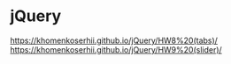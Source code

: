 # jQuery
https://khomenkoserhii.github.io/jQuery/HW8%20(tabs)/
https://khomenkoserhii.github.io/jQuery/HW9%20(slider)/
